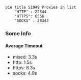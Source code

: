
```mermaid
pie title 51949 Proxies in list
    "HTTP" : 22844
    "HTTPS": 6556
    "SOCKS" : 28343
```

### Some Info
#### Average Timeout

- mixed: 3.3s
- http: 1.5s
- https: 8.3s
- socks: 4.9s